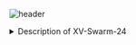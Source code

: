 ![header](https://capsule-render.vercel.app/api?type=waving&text=XV-Swarm-2024&ccolor=gay&animation=fadeIn&color=gradient&fontColor=000000)
<details>  
    <summary>Description of XV-Swarm-24</summary>
        The objective of this class was to create and program swarm drones ourselves. For the first few weeks of class we built the drones with m
</details>
